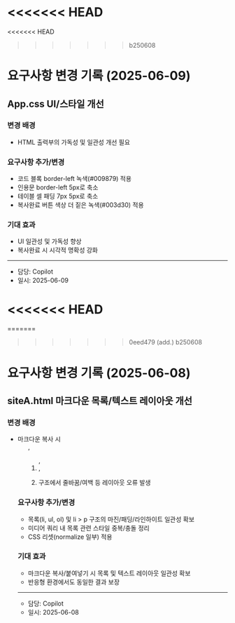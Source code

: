 <<<<<<< HEAD
=======
<<<<<<< HEAD
>>>>>>> b250608
# 요구사항 변경 기록 (2025-06-09)

## App.css UI/스타일 개선

### 변경 배경
- HTML 출력부의 가독성 및 일관성 개선 필요

### 요구사항 추가/변경
- 코드 블록 border-left 녹색(#009879) 적용
- 인용문 border-left 5px로 축소
- 테이블 셀 패딩 7px 5px로 축소
- 복사완료 버튼 색상 더 짙은 녹색(#003d30) 적용

### 기대 효과
- UI 일관성 및 가독성 향상
- 복사완료 시 시각적 명확성 강화

---
- 담당: Copilot
- 일시: 2025-06-09

<<<<<<< HEAD
=======
=======
>>>>>>> 0eed479 (add.)
>>>>>>> b250608
# 요구사항 변경 기록 (2025-06-08)

## siteA.html 마크다운 목록/텍스트 레이아웃 개선

### 변경 배경
- 마크다운 복사 시 <ul>, <ol>, <li>, <li><p> 구조에서 줄바꿈/여백 등 레이아웃 오류 발생

### 요구사항 추가/변경
- 목록(li, ul, ol) 및 li > p 구조의 마진/패딩/라인하이트 일관성 확보
- 미디어 쿼리 내 목록 관련 스타일 중복/충돌 정리
- CSS 리셋(normalize 일부) 적용

### 기대 효과
- 마크다운 복사/붙여넣기 시 목록 및 텍스트 레이아웃 일관성 확보
- 반응형 환경에서도 동일한 결과 보장

---
- 담당: Copilot
- 일시: 2025-06-08
